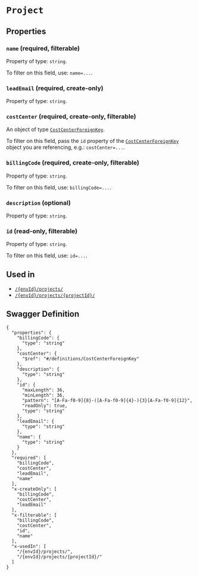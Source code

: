 # `Project` #







## Properties ##

### `name` (required, filterable) ###




Property of type: `string`.


To filter on this field, use: `name=...`.


### `leadEmail` (required, create-only) ###




Property of type: `string`.




### `costCenter` (required, create-only, filterable) ###




An object of type [`CostCenterForeignKey`](./../definitions/CostCenterForeignKey.mkd).

To filter on this field, pass the `id` property of the [`CostCenterForeignKey`](./../definitions/CostCenterForeignKey.mkd) object you are referencing,
e.g.: `costCenter=...`.


### `billingCode` (required, create-only, filterable) ###




Property of type: `string`.


To filter on this field, use: `billingCode=...`.


### `description` (optional) ###




Property of type: `string`.




### `id` (read-only, filterable) ###




Property of type: `string`.


To filter on this field, use: `id=...`.




## Used in ##

  + [`/{envId}/projects/`](./../rest/api/v1beta0/user/{envId}/projects/)
  + [`/{envId}/projects/{projectId}/`](./../rest/api/v1beta0/user/{envId}/projects/{projectId}/)

## Swagger Definition ##

    {
      "properties": {
        "billingCode": {
          "type": "string"
        }, 
        "costCenter": {
          "$ref": "#/definitions/CostCenterForeignKey"
        }, 
        "description": {
          "type": "string"
        }, 
        "id": {
          "maxLength": 36, 
          "minLength": 36, 
          "pattern": "[A-Fa-f0-9]{8}-([A-Fa-f0-9]{4}-){3}[A-Fa-f0-9]{12}", 
          "readOnly": true, 
          "type": "string"
        }, 
        "leadEmail": {
          "type": "string"
        }, 
        "name": {
          "type": "string"
        }
      }, 
      "required": [
        "billingCode", 
        "costCenter", 
        "leadEmail", 
        "name"
      ], 
      "x-createOnly": [
        "billingCode", 
        "costCenter", 
        "leadEmail"
      ], 
      "x-filterable": [
        "billingCode", 
        "costCenter", 
        "id", 
        "name"
      ], 
      "x-usedIn": [
        "/{envId}/projects/", 
        "/{envId}/projects/{projectId}/"
      ]
    }
